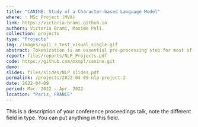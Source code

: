 ```yaml
---
title: "CANINE: Study of a Character-based Language Model"
where: : MSc Project (MVA)
link: https://victoria-brami.github.io 
authors: Victoria Brami, Maxime Poli.
collection: projects
type: "Projects"
img: /images/vp11_3_test_visual_single.gif
abstract: Tokenization is an essential pre-processing step for most of NLP models. Now state-of-the-art models, like BERT, have adopted subword tokenization but it yields intrinsic issues. Models trained which such tokenization tend to be senstivie to the noise present in the training data, would it be naturally present or adversarially created. Moreover, splitting sentences into subwords may work well in English, but it is not adapted for other languages with a different morphology. Using character-based models can be a way to tackle those issues CANINE is a recent Transformer-based model that directly uses a sequence of characters as the input without explicit tokenization.
report: files/reports/NLP_Projects.pdf
code: https://github.com/mxmpl/canine.git
demo:
slides: files/slides/NLP_slides.pdf
permalink: /projects/2022-04-09-nlp-project-2
date: 2022-04-09
period: Mar. 2022 - Apr. 2022
location: "Paris, FRANCE"
---
```


This is a description of your conference proceedings talk, note the different field in type. You can put anything in this field.
